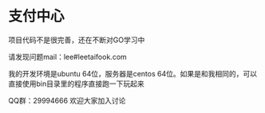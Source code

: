 支付中心
==============

项目代码不是很完善，还在不断对GO学习中

请发现问题mail：lee#leetaifook.com

我的开发环境是ubuntu 64位，服务器是centos 64位。如果是和我相同的，可以直接使用bin目录里的程序直接跑一下玩起来

QQ群：29994666 欢迎大家加入讨论